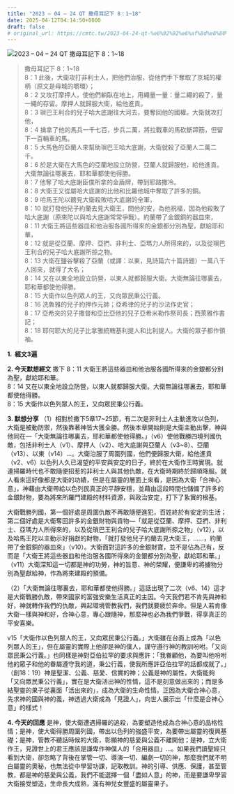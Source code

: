 ```yaml
---
title: "2023 – 04 – 24 QT 撒母耳記下 8：1~18"
date: 2025-04-12T04:14:50+0800
draft: false
# original_url: https://cmtc.tw/2023-04-24-qt-%e6%92%92%e6%af%8d%e8%80%b3%e8%a8%98%e4%b8%8b-8%ef%bc%9a118
---
```


![2023 – 04 – 24 QT 撒母耳記下 8：1\~18](/images/qt.jpg  "2023 – 04 – 24 QT 撒母耳記下 8：1\~18")

> 撒母耳記下 8：1\~18  
> 8：1 此後，大衛攻打非利士人，把他們治服，從他們手下奪取了京城的權柄（原文是母城的嚼環）；  
> 8：2 又攻打摩押人，使他們躺臥在地上，用繩量一量：量二繩的殺了，量一繩的存留。摩押人就歸服大衛，給他進貢。  
> 8：3 瑣巴王利合的兒子哈大底謝往大河去，要奪回他的國權。大衛就攻打他，  
> 8：4 擒拿了他的馬兵一千七百，步兵二萬，將拉戰車的馬砍斷蹄筋，但留下一百輛車的馬。  
> 8：5 大馬色的亞蘭人來幫助瑣巴王哈大底謝，大衛就殺了亞蘭人二萬二千。  
> 8：6 於是大衛在大馬色的亞蘭地設立防營，亞蘭人就歸服他，給他進貢。大衛無論往哪裏去，耶和華都使他得勝。  
> 8：7 他奪了哈大底謝臣僕所拿的金盾牌，帶到耶路撒冷。  
> 8：8 大衛王又從屬哈大底謝的比他和比羅他城中奪取了許多的銅。  
> 8：9 哈馬王陀以聽見大衛殺敗哈大底謝的全軍，  
> 8：10 就打發他兒子約蘭去見大衛王，問他的安，為他祝福，因為他殺敗了哈大底謝（原來陀以與哈大底謝常常爭戰）。約蘭帶了金銀銅的器皿來，  
> 8：11 大衛王將這些器皿和他治服各國所得來的金銀都分別為聖，獻給耶和華，  
> 8：12 就是從亞蘭、摩押、亞捫、非利士、亞瑪力人所得來的，以及從瑣巴王利合的兒子哈大底謝所掠之物。  
> 8：13 大衛在鹽谷擊殺了亞蘭（或譯：以東，見詩篇六十篇詩題）一萬八千人回來，就得了大名；  
> 8：14 又在以東全地設立防營，以東人就都歸服大衛。大衛無論往哪裏去，耶和華都使他得勝。  
> 8：15 大衛作以色列眾人的王，又向眾民秉公行義。  
> 8：16 洗魯雅的兒子約押作元帥；亞希律的兒子約沙法作史官；  
> 8：17 亞希突的兒子撒督和亞比亞他的兒子亞希米勒作祭司長；西萊雅作書記；  
> 8：18 耶何耶大的兒子比拿雅統轄基利提人和比利提人。大衛的眾子都作領袖。

**1.  經文3遍**

**2. 今天默想經文**
撒下 8：11 大衛王將這些器皿和他治服各國所得來的金銀都分別為聖，獻給耶和華。  
8：14 又在以東全地設立防營，以東人就都歸服大衛。大衛無論往哪裏去，耶和華都使他得勝。  
8：15 大衛作以色列眾人的王，又向眾民秉公行義。

**3. 默想分享**
（1）相對於撒下5章17\~25節，有二次是非利士人主動進攻以色列，大衛是被動防禦，然後靠著神皆大獲全勝。然後本章開始則是大衛主動出擊，神與他同在—「大衛無論往哪裏去，耶和華都使他得勝。」（v6）使他戰勝四境列國仇敵，包括非利士人（v1）、摩押人（v2）、哈大底謝與亞蘭人（v3\~8）、亞蘭（v13）、以東（v14）…。大衛治服了周圍列國，他們便歸服大衛，給他進貢（v2、v6）以色列人久已渴望的平安與安定的日子，終於在大衛作王時實現。就連掃羅時代也不敢隨便招惹的非利士人與其他仇敵，在大衛時期終於歸順降服。就人看來這好像都是大衛的功績，但是在屬靈的層面上來看，是因為大衛「合神心意」，神藉由大衛帶給以色列民真正的平靜安穩，並藉由這段時間也儲備了許多的金銀財物，要為將來所羅門建殿的材料資源，與政治安定，打下了紥實的根基。

大衛戰勝列國，第一個好處是周圍仇敵不再敢隨便進犯，百姓終於有安定的生活；第二個好處是大衛奪回許多的金銀財物與貢物—「就是從亞蘭、摩押、亞捫、非利士、亞瑪力人所得來的，以及從瑣巴王利合的兒子哈大底謝所掠之物」（v12），以及哈馬王陀以主動示好捐獻的財物，「就打發他兒子約蘭去見大衛王，……，約蘭帶了金銀銅的器皿來」（v10）。大衛面對這許多的金銀財寶，並不是佔為己有，反而是「大衛王將這些器皿和他治服各國所得來的金銀都分別為聖，獻給耶和華。」（v11）大衛深知這一切都是神的功勞，神的旨意、神的榮耀，便謙卑的將擄物分別為聖獻給神，作為將來建殿的預備。

（2）「大衛無論往哪裏去，耶和華都使他得勝。」這話出現了二次（v6、14）這才是大衛戰勝仇敵，帶來國家的富強安樂生活真正的主因。今天我們若不肯先與神和好，神就轉作我們的仇敵，興起環境管教我們，我們就要疲於奔命。但是人若肯像大衛一樣與神和好，合神心意，專心跟隨神，那麼神也必為我們爭戰，得享真正的平安喜樂。

v15「大衛作以色列眾人的王，又向眾民秉公行義。」大衛雖在台面上成為「以色列眾人的王」，但在屬靈的實際上他卻是神的僕人，謹守遵行神的教訓吩咐。「又向眾民秉公行義。」也同樣是神對亞伯拉罕的要求與應許：「我眷顧他，為要叫他吩咐他的眾子和他的眷屬遵守我的道，秉公行義，使我所應許亞伯拉罕的話都成就了。」（創18：19）神是聖潔、公義、慈愛、信實的神；公義是神的屬性，大衛能夠「又向眾民秉公行義」，實在是大衛活出神的性情，這不是刻意做出來的；而是多結聖靈的果子從裏面「活出來的」，成為大衛的生命性情。正因為大衛合神心意，先求神的國與神的義，神透過大衛成為「見證人」，向世人展示出「什麼是合神心意」的樣式！

**4. 今天的回應**
是神，使大衛遭遇掃羅的追殺，為要塑造他成為合神心意的品格性情；是神，使大衛得勝周圍列國，帶出以色列的強盛平安，為要帶出屬靈的復興基礎；是神，管教不聽話時候的大衛，彰顯神的慈愛與公義不離開他；是神，立大衛作王，見證世上的君王應該是謙卑作神僕人的「合用器皿」…。如果我們讀聖經只看到大衛，卻忽略了背後在掌管一切、導演一切、編劇一切的神，那麼我們就不明白屬靈的奧秘，也無法從中學習功課，記取教訓。神的引導、供應、保護，甚至管教，都是神的慈愛與公義，我們不能選擇一個「盡如人意」的神，而是要謙卑學習大衛接受塑造，生命長大成熟，滿有神兒女豐盛的屬靈果子。
